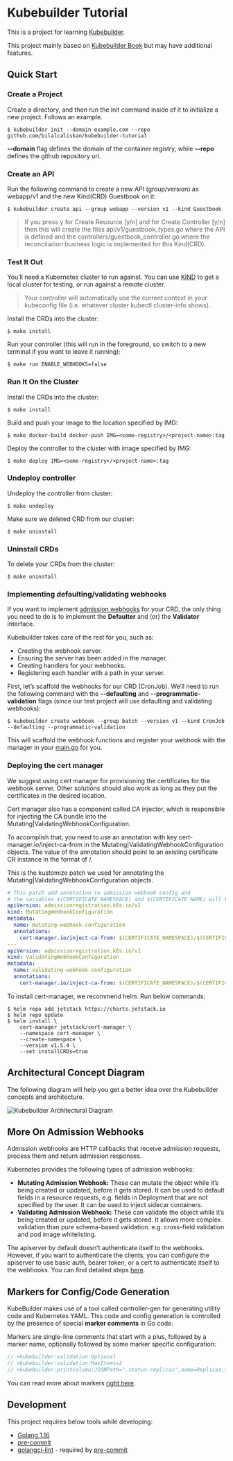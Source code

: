 # Kubebuilder Tutorial
This is a project for learning [Kubebuilder](https://github.com/kubernetes-sigs/kubebuilder).

This project mainly based on [Kubebuilder Book](https://book.kubebuilder.io/cronjob-tutorial/cronjob-tutorial.html) but may have additional features.

## Quick Start
### Create a Project
Create a directory, and then run the init command inside of it to initialize a new project. Follows an example.
```shell
$ kubebuilder init --domain example.com --repo github.com/bilalcaliskan/kubebuilder-tutorial
```

**--domain** flag defines the domain of the container registry, while **--repo** defines the github repository url.

### Create an API
Run the following command to create a new API (group/version) as webapp/v1 and the new Kind(CRD) Guestbook on it:
```shell
$ kubebuilder create api --group webapp --version v1 --kind Guestbook
```

> If you press y for Create Resource [y/n] and for Create Controller [y/n] then this will create the files api/v1/guestbook_types.go where the API is defined and the controllers/guestbook_controller.go where the reconciliation business logic is implemented for this Kind(CRD).

### Test It Out
You’ll need a Kubernetes cluster to run against. You can use [KIND](https://github.com/kubernetes-sigs/kind) to get a local cluster for testing, or run against a remote cluster.

> Your controller will automatically use the current context in your kubeconfig file (i.e. whatever cluster kubectl cluster-info shows).

Install the CRDs into the cluster:
```shell
$ make install
```

Run your controller (this will run in the foreground, so switch to a new terminal if you want to leave it running):
```shell
$ make run ENABLE_WEBHOOKS=false
```

### Run It On the Cluster
Install the CRDs into the cluster:
```shell
$ make install
```

Build and push your image to the location specified by IMG:
```shell
$ make docker-build docker-push IMG=<some-registry>/<project-name>:tag
```

Deploy the controller to the cluster with image specified by IMG:
```shell
$ make deploy IMG=<some-registry>/<project-name>:tag
```

### Undeploy controller
Undeploy the controller from cluster:
```shell
$ make undeploy
```

Make sure we deleted CRD from our cluster:
```shell
$ make uninstall
```

### Uninstall CRDs
To delete your CRDs from the cluster:
```shell
$ make uninstall
```

### Implementing defaulting/validating webhooks
If you want to implement [admission webhooks](https://book.kubebuilder.io/reference/admission-webhook.html) for your CRD, the only thing you need to do is to implement the
**Defaulter** and (or) the **Validator** interface.

Kubebuilder takes care of the rest for you, such as:
- Creating the webhook server.
- Ensuring the server has been added in the manager.
- Creating handlers for your webhooks.
- Registering each handler with a path in your server.

First, let’s scaffold the webhooks for our CRD (CronJob). We’ll need to run the following
command with the **--defaulting** and **--programmatic-validation** flags (since our test
project will use defaulting and validating webhooks):
```shell
$ kubebuilder create webhook --group batch --version v1 --kind CronJob --defaulting --programmatic-validation
```

This will scaffold the webhook functions and register your webhook with the manager in your
[main.go](main.go) for you.

### Deploying the cert manager
We suggest using cert manager for provisioning the certificates for the webhook server. Other solutions should also
work as long as they put the certificates in the desired location.

Cert manager also has a component called CA injector, which is responsible for injecting the CA bundle into
the Mutating|ValidatingWebhookConfiguration.

To accomplish that, you need to use an annotation with key cert-manager.io/inject-ca-from in
the Mutating|ValidatingWebhookConfiguration objects. The value of the annotation should point
to an existing certificate CR instance in the format of <certificate-namespace>/<certificate-name>.

This is the kustomize patch we used for annotating the Mutating|ValidatingWebhookConfiguration objects.

```yaml
# This patch add annotation to admission webhook config and
# the variables $(CERTIFICATE_NAMESPACE) and $(CERTIFICATE_NAME) will be substituted by kustomize.
apiVersion: admissionregistration.k8s.io/v1
kind: MutatingWebhookConfiguration
metadata:
  name: mutating-webhook-configuration
  annotations:
    cert-manager.io/inject-ca-from: $(CERTIFICATE_NAMESPACE)/$(CERTIFICATE_NAME)
---
apiVersion: admissionregistration.k8s.io/v1
kind: ValidatingWebhookConfiguration
metadata:
  name: validating-webhook-configuration
  annotations:
    cert-manager.io/inject-ca-from: $(CERTIFICATE_NAMESPACE)/$(CERTIFICATE_NAME)
```

To install cert-manager, we recommend helm. Run below commands:
```shell
$ helm repo add jetstack https://charts.jetstack.io
$ helm repo update
$ helm install \
    cert-manager jetstack/cert-manager \
    --namespace cert-manager \
    --create-namespace \
    --version v1.5.4 \
    --set installCRDs=true
```

## Architectural Concept Diagram
The following diagram will help you get a better idea over the Kubebuilder concepts and architecture.

![Kubebuilder Architectural Diagram](./resources/kubebuilder_architecture.png)

## More On Admission Webhooks
Admission webhooks are HTTP callbacks that receive admission requests, process them and return
admission responses.

Kubernetes provides the following types of admission webhooks:
- **Mutating Admission Webhook:** These can mutate the object while it’s being created or
  updated, before it gets stored. It can be used to default fields in a resource requests,
  e.g. fields in Deployment that are not specified by the user. It can be used to inject
  sidecar containers.
- **Validating Admission Webhook:** These can validate the object while it’s being created
  or updated, before it gets stored. It allows more complex validation than pure schema-based
  validation. e.g. cross-field validation and pod image whitelisting.

The apiserver by default doesn’t authenticate itself to the webhooks. However, if you want
to authenticate the clients, you can configure the apiserver to use basic auth, bearer token,
or a cert to authenticate itself to the webhooks. You can find detailed steps [here](https://kubernetes.io/docs/reference/access-authn-authz/extensible-admission-controllers/#authenticate-apiservers).

## Markers for Config/Code Generation
KubeBuilder makes use of a tool called controller-gen for generating utility code and
Kubernetes YAML. This code and config generation is controlled by the presence of special
**marker comments** in Go code.

Markers are single-line comments that start with a plus, followed by a marker name,
optionally followed by some marker specific configuration:
```go
// +kubebuilder:validation:Optional
// +kubebuilder:validation:MaxItems=2
// +kubebuilder:printcolumn:JSONPath=".status.replicas",name=Replicas,type=string
```

You can read more about markers [right here](https://book.kubebuilder.io/reference/markers.html).

## Development
This project requires below tools while developing:
- [Golang 1.16](https://golang.org/doc/go1.16)
- [pre-commit](https://pre-commit.com/)
- [golangci-lint](https://golangci-lint.run/usage/install/) - required by [pre-commit](https://pre-commit.com/)
